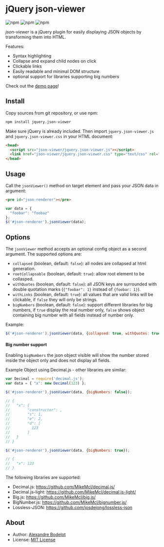 # jQuery json-viewer

![npm](https://img.shields.io/npm/v/jquery.json-viewer.svg)
![npm](https://img.shields.io/npm/l/jquery.json-viewer.svg)
![npm](https://img.shields.io/npm/dt/jquery.json-viewer.svg)

*json-viewer* is a jQuery plugin for easily displaying JSON objects by transforming them into HTML.

Features:
- Syntax highlighting
- Collapse and expand child nodes on click
- Clickable links
- Easily readable and minimal DOM structure
- optional support for libraries supporting big numbers

Check out the [demo page](http://rawgit.com/abodelot/jquery.json-viewer/master/demo.html)!

## Install

Copy sources from git repository, or use npm:

```sh
npm install jquery.json-viewer
```

Make sure jQuery is already included. Then import `jquery.json-viewer.js` and `jquery.json-viewer.css` in your HTML document:

```html
<head>
  <script src="json-viewer/jquery.json-viewer.js"></script>
  <link href="json-viewer/jquery.json-viewer.css" type="text/css" rel="stylesheet">
</head>
```

## Usage

Call the `jsonViewer()` method on target element and pass your JSON data in argument:

```html
<pre id="json-renderer"></pre>
```

```js
var data = {
  "foobar": "foobaz"
};
$('#json-renderer').jsonViewer(data);
```

## Options

The `jsonViewer` method accepts an optional config object as a second argument. The supported options are:

- `collapsed` (boolean, default: `false`): all nodes are collapsed at html generation.
- `rootCollapsable` (boolean, default: `true`): allow root element to be collasped.
- `withQuotes` (boolean, default: `false`): all JSON keys are surrounded with double quotation marks (`{"foobar": 1}` instead of `{foobar: 1}`).
- `withLinks` (boolean, default: `true`): all values that are valid links will be clickable, if `false` they will only be strings.
- `bigNumbers` (boolean, default: `false`): support different libraries for big numbers, if `true` display the real number only, `false` shows object containing big number with all fields instead of number only.

Example:

```js
$('#json-renderer').jsonViewer(data, {collapsed: true, withQuotes: true, withLinks: false});
```
#### Big number support
Enabling `bigNumbers` the json object visible will show the number stored inside the object only and does not display
all fields.

Example Object using Decimal.js - other libraries are similar:
```js
var Decimal = require('decimal.js');
var data = { "x": new Decimal(123) };

$('#json-renderer').jsonViewer(data, {bigNumbers: false});

// {
//   "x": {
//        "constructor": ,
//        "s": 1,
//        "e": 2,
//        "d": [
//          123
//        ]
//   }
// }

$('#json-renderer').jsonViewer(data, {bigNumbers: true});

// {
//   "x": 123
// }
```
The following libraries are supported:

- Decimal.js: https://github.com/MikeMcl/decimal.js/
- Decimal.js-light: https://github.com/MikeMcl/decimal.js-light/
- Big.js: https://github.com/MikeMcl/big.js/
- BigNumber.js: https://github.com/MikeMcl/bignumber.js/
- Lossless-JSON: https://github.com/josdejong/lossless-json
 
## About

- Author: [Alexandre Bodelot](https://github.com/abodelot)
- License: [MIT License](http://opensource.org/licenses/MIT)

